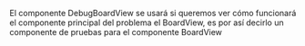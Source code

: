 El componente DebugBoardView se usará si queremos ver cómo funcionará el componente principal del problema el BoardView, es por así decirlo un componente de pruebas para el componente BoardView